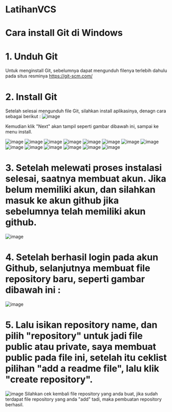 # LatihanVCS
# Cara install Git di Windows
# 1. Unduh Git
Untuk menginstall Git, sebelumnya dapat mengunduh filenya terlebih dahulu pada situs resminya https://git-scm.com/
# 2. Install Git
Setelah selesai mengunduh file Git, silahkan install aplikasinya, denagn cara sebagai berikut :
![image](https://user-images.githubusercontent.com/92388069/137668788-1bd83f19-7bd1-409a-b1b4-a2967a0bfd8d.png)

Kemudian klik "Next" akan tampil seperti gambar dibawah ini, sampai ke menu install.

![image](https://user-images.githubusercontent.com/92388069/137668932-0d99adc9-1492-4522-80e7-a99e0122ff28.png)
![image](https://user-images.githubusercontent.com/92388069/137668966-a6787469-dcd1-4b58-9204-a188e46b295d.png)
![image](https://user-images.githubusercontent.com/92388069/137669008-699637a2-2925-4c41-b167-2c3a5b038fab.png)
![image](https://user-images.githubusercontent.com/92388069/137669019-75e0c3a9-f7e6-4cf0-831c-55e7082748db.png)
![image](https://user-images.githubusercontent.com/92388069/137669034-b31b4415-c46f-4386-a778-0689d5e48dad.png)
![image](https://user-images.githubusercontent.com/92388069/137669050-a73abc19-b878-4c58-ab0d-e9a898f4f042.png)
![image](https://user-images.githubusercontent.com/92388069/137669081-1624b843-4eb9-4f58-861f-fc36407ba204.png)
![image](https://user-images.githubusercontent.com/92388069/137669103-357a2455-6242-4959-b065-58b917719570.png)
![image](https://user-images.githubusercontent.com/92388069/137669120-2257673a-9c8f-4fec-a8aa-b4ce93362444.png)
![image](https://user-images.githubusercontent.com/92388069/137669305-801d96fd-57b5-47eb-a1de-d94210f477d9.png)
![image](https://user-images.githubusercontent.com/92388069/137669343-ea973eaa-f777-4493-ab5e-08bb753f427f.png)
![image](https://user-images.githubusercontent.com/92388069/137669373-c37bfc36-3779-4497-b542-69bd69d29a70.png)
![image](https://user-images.githubusercontent.com/92388069/137669582-a15d9d2e-db06-49de-a9a8-921396319b31.png)
![image](https://user-images.githubusercontent.com/92388069/137669631-ff65fd20-75cb-4f3e-9d0f-ac9c4e8bd5c1.png)
# 3. Setelah melewati proses instalasi selesai, saatnya membuat akun. Jika belum memiliki akun, dan silahkan masuk ke akun github jika sebelumnya telah memiliki akun github.
![image](https://user-images.githubusercontent.com/92388069/137670403-a4ff5d33-10d3-48a0-b5a8-03dad43aca28.png)
# 4. Setelah berhasil login pada akun Github, selanjutnya membuat file repository baru, seperti gambar dibawah ini :
![image](https://user-images.githubusercontent.com/92388069/137669915-820a4984-6ebc-4e49-86e1-8f0917c10e68.png)
# 5. Lalu isikan repository name, dan pilih "repository" untuk jadi file public atau private, saya membuat public pada file ini, setelah itu ceklist pilihan "add a readme file", lalu klik "create repository".
![image](https://user-images.githubusercontent.com/92388069/137670156-30419360-ef76-476f-8758-34e34a9fccd8.png)
Silahkan cek kembali file repository yang anda buat, jika sudah terdapat file repository yang anda "add" tadi, maka pembuatan repository berhasil.
